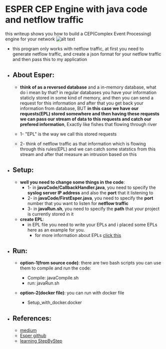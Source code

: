 # ESPER CEP Engine with java code and netflow traffic

this writeup shows you how to build a CEP(Complex Event Processing) engine for your network
![alt text](https://raw.githubusercontent.com/Alikhoshkholgh/ESPER_CEP_Engine_java_netflow/main/CEP%20engine%20based%20on%20esper.jpeg)

+ this program only works with netflow traffic, at first you need to generate netflow traffic, and create a json format for your netflow traffic and then pass this to my application

+ ## About Esper:
  + **think of as a reversed database** and a in-memory database, what do i mean by that? in regular databases you have your information staticly stored in some kind of memory, and then you can send a request for this information and after that you get back your information from database, BUT **in this case we have our requests(EPL) stored somewhere and then having these requests we can pass our stream of data to this requests and catch our prefered information**, Exactly like fishes that flowing through river

  + 1- "EPL" is the way we call this stored requests 
  + 2- think of netflow traffic as that information which is flowing through this rules(EPL) and we can catch some statstics from this stream and after that measure an intrusion based on this


+ ## Setup:
  + **well you need to change some things in the code**:
    + 1- in **javaCode/CallbackHandler.java**, you need to specify the **syslog server IP address** and also the **port** that it listening to
    + 2- in **javaCode/FirstEsper.java**, you need to specify the **port** number that you want to listen for **netflow traffic**
    + 3- in **javaRun.sh**, you need to specify the **path** that your project is currently stored in it
  + **create EPL**:
    + in EPL file you need to write your EPLs and i placed some EPLs here as an example for you. 
        + for more information about EPLs [click this](http://esper.espertech.com/release-7.1.0/esper-reference/html/gettingstarted.html#gettingstarted_steps_4)
    
+ ## Run:
  + **option-1(from source code)**: there are two bash scripts you can use them to compile and run the code:
    + Compile: javaCompile.sh
    + run: javaRun.sh
    
  + **option-2(docker file)**: you can run with docker file
    + Setup_with_docker.docker

+ ## References:
  + [medium](https://medium.com/@bruno.felix/complex-event-processing-with-esper-core-concepts-f97394b39c07)
  + [Esper github](https://github.com/espertechinc/esper)
  + [learning StepByStep](http://esper.espertech.com/release-7.1.0/esper-reference/html/gettingstarted.html)
